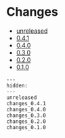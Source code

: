 # Changes

* [unreleased](unreleased.md)
* [0.4.1](changes_0.4.1.md)
* [0.4.0](changes_0.4.0.md)
* [0.3.0](changes_0.3.0.md)
* [0.2.0](changes_0.2.0.md)
* [0.1.0](changes_0.1.0.md)

<!--- This MyST Parser Sphinx directive is necessary to keep Sphinx happy. We need list here all release letters again, because release droid and other scripts assume Markdown --->
```{toctree}
---
hidden:
---
unreleased
changes_0.4.1
changes_0.4.0
changes_0.3.0
changes_0.2.0
changes_0.1.0

```
